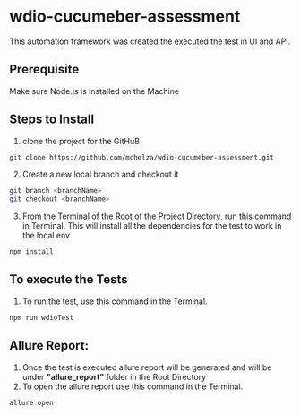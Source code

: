 # wdio-cucumeber-assessment
This automation framework was created the executed the test in UI and API.

## Prerequisite 
Make sure Node.js is installed on the Machine

## Steps to Install
1. clone the project for the GitHuB
```bash
git clone https://github.com/mchelza/wdio-cucumeber-assessment.git
```
2. Create a new local branch and checkout it
```bash
git branch <branchName>
git checkout <branchName>
```
3. From the Terminal of the Root of the Project Directory, run this command in Terminal. This will install all the dependencies for the test to work in the local env
```bash
npm install
```

## To execute the Tests
1. To run the test, use this command in the Terminal.
```bash
npm run wdioTest
```

## Allure Report:
1. Once the test is executed allure report will be generated and will be under **"allure_report"** folder in the Root Directory
2. To open the allure report use this command in the Terminal.
```bash
allure open
```
